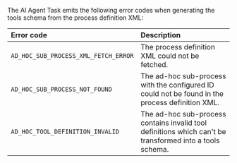 The AI Agent Task emits the following error codes when generating the tools schema from the process definition XML:

| Error code                           | Description                                                                                              |
| :----------------------------------- | :------------------------------------------------------------------------------------------------------- |
| `AD_HOC_SUB_PROCESS_XML_FETCH_ERROR` | The process definition XML could not be fetched.                                                         |
| `AD_HOC_SUB_PROCESS_NOT_FOUND`       | The ad-hoc sub-process with the configured ID could not be found in the process definition XML.          |
| `AD_HOC_TOOL_DEFINITION_INVALID`     | The ad-hoc sub-process contains invalid tool definitions which can't be transformed into a tools schema. |
